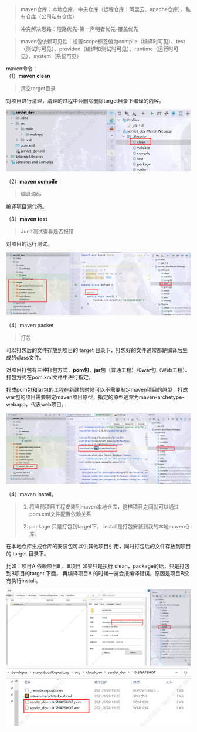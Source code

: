 >maven仓库：本地仓库、中央仓库（远程仓库：阿里云、apache仓库）、私有仓库（公司私有仓库）

>冲突解决思路：短路优先-第一声明者优先-覆盖优先

>maven包依赖可见性：设置scope标签值为compile（编译时可见）、test（测试时可见）、provided（编译和测试时可见）、runtime（运行时可见）、system（系统可见） 

maven命令：<br/>
（1）**maven clean**

> 清空target目录

对项目进行清理，清理的过程中会删除删除target目录下编译的内容。

![image-20210828214233469](.\images\image-20210828214233469.png)

（2）**maven compile**

> 编译源码

编译项目源代码。

（3）**maven test**

> Junit测试查看是否报错

对项目的运行测试。

![image-20210828214422568](.\images\image-20210828214422568.png)

（4）maven packet

> 打包

可以打包后的文件存放到项目的 target 目录下，打包好的文件通常都是编译后生成的class文件。

对项目打包有三种打包方式，**pom包**，**jar**包（普通工程）和**war**包（Web工程）。打包方式在pom.xml文件中进行指定。

打成pom包和jar包的工程在新建的时候可以不需要制定maven项目的原型，打成war包的项目需要制定maven项目原型，指定的原型通常为maven-archetype-webapp，代表web项目。

![image-20210828214555456](.\images\image-20210828214555456.png)

（4）maven install。

> 1. 将当前项目工程安装到maven本地仓库，这样项目之间就可以通过pom.xml文件配置依赖关系
>
> 2. package 只是打包到target下，   install是打包安装到我的本地maven仓库。

在本地仓库生成仓库的安装包可以供其他项目引用，同时打包后的文件存放到项目的 target 目录下。

比如：项目A 依赖项目B，   B项目 如果只是执行 clean，package的话，只是打包到B项目的target 下面，  再编译项目A 的时候一览会报编译错误，原因是项目B没有执行install。

![image-20210828215150541](.\images\image-20210828215150541.png)
![image-20210828220426806](.\images\image-20210828220426806.png)